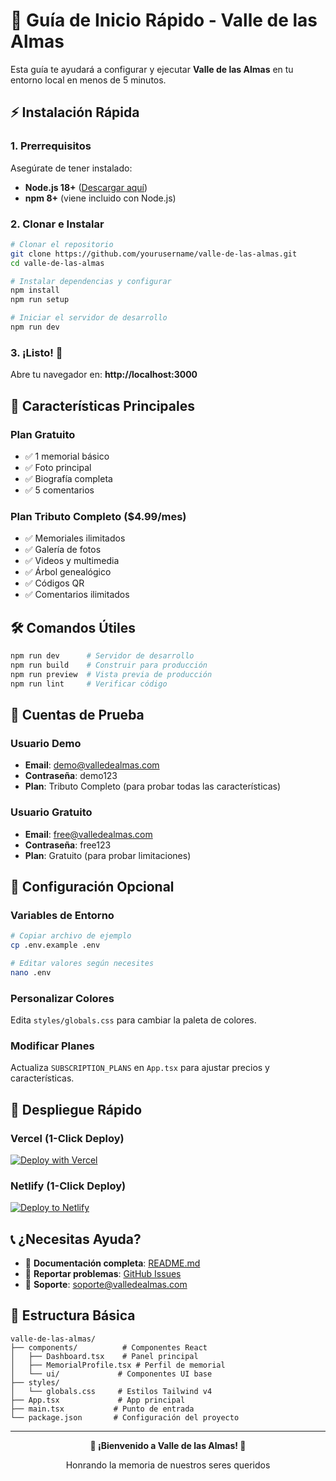 # 🚀 Guía de Inicio Rápido - Valle de las Almas

Esta guía te ayudará a configurar y ejecutar **Valle de las Almas** en tu entorno local en menos de 5 minutos.

## ⚡ Instalación Rápida

### 1. Prerrequisitos
Asegúrate de tener instalado:
- **Node.js 18+** ([Descargar aquí](https://nodejs.org/))
- **npm 8+** (viene incluido con Node.js)

### 2. Clonar e Instalar
```bash
# Clonar el repositorio
git clone https://github.com/yourusername/valle-de-las-almas.git
cd valle-de-las-almas

# Instalar dependencias y configurar
npm install
npm run setup

# Iniciar el servidor de desarrollo
npm run dev
```

### 3. ¡Listo! 🎉
Abre tu navegador en: **http://localhost:3000**

## 🎯 Características Principales

### Plan Gratuito
- ✅ 1 memorial básico
- ✅ Foto principal
- ✅ Biografía completa
- ✅ 5 comentarios

### Plan Tributo Completo ($4.99/mes)
- ✅ Memoriales ilimitados
- ✅ Galería de fotos
- ✅ Videos y multimedia
- ✅ Árbol genealógico
- ✅ Códigos QR
- ✅ Comentarios ilimitados

## 🛠️ Comandos Útiles

```bash
npm run dev      # Servidor de desarrollo
npm run build    # Construir para producción
npm run preview  # Vista previa de producción
npm run lint     # Verificar código
```

## 📱 Cuentas de Prueba

### Usuario Demo
- **Email**: demo@valledealmas.com
- **Contraseña**: demo123
- **Plan**: Tributo Completo (para probar todas las características)

### Usuario Gratuito
- **Email**: free@valledealmas.com
- **Contraseña**: free123
- **Plan**: Gratuito (para probar limitaciones)

## 🔧 Configuración Opcional

### Variables de Entorno
```bash
# Copiar archivo de ejemplo
cp .env.example .env

# Editar valores según necesites
nano .env
```

### Personalizar Colores
Edita `styles/globals.css` para cambiar la paleta de colores.

### Modificar Planes
Actualiza `SUBSCRIPTION_PLANS` en `App.tsx` para ajustar precios y características.

## 🚀 Despliegue Rápido

### Vercel (1-Click Deploy)
[![Deploy with Vercel](https://vercel.com/button)](https://vercel.com/new/clone?repository-url=https://github.com/yourusername/valle-de-las-almas)

### Netlify (1-Click Deploy)
[![Deploy to Netlify](https://www.netlify.com/img/deploy/button.svg)](https://app.netlify.com/start/deploy?repository=https://github.com/yourusername/valle-de-las-almas)

## 📞 ¿Necesitas Ayuda?

- 📖 **Documentación completa**: [README.md](./README.md)
- 🐛 **Reportar problemas**: [GitHub Issues](https://github.com/yourusername/valle-de-las-almas/issues)
- 💬 **Soporte**: soporte@valledealmas.com

## 📁 Estructura Básica

```
valle-de-las-almas/
├── components/          # Componentes React
│   ├── Dashboard.tsx    # Panel principal
│   ├── MemorialProfile.tsx # Perfil de memorial
│   └── ui/             # Componentes UI base
├── styles/
│   └── globals.css     # Estilos Tailwind v4
├── App.tsx             # App principal
├── main.tsx           # Punto de entrada
└── package.json       # Configuración del proyecto
```

---

<div align="center">
  <p><strong>🌸 ¡Bienvenido a Valle de las Almas! 🌸</strong></p>
  <p>Honrando la memoria de nuestros seres queridos</p>
</div>